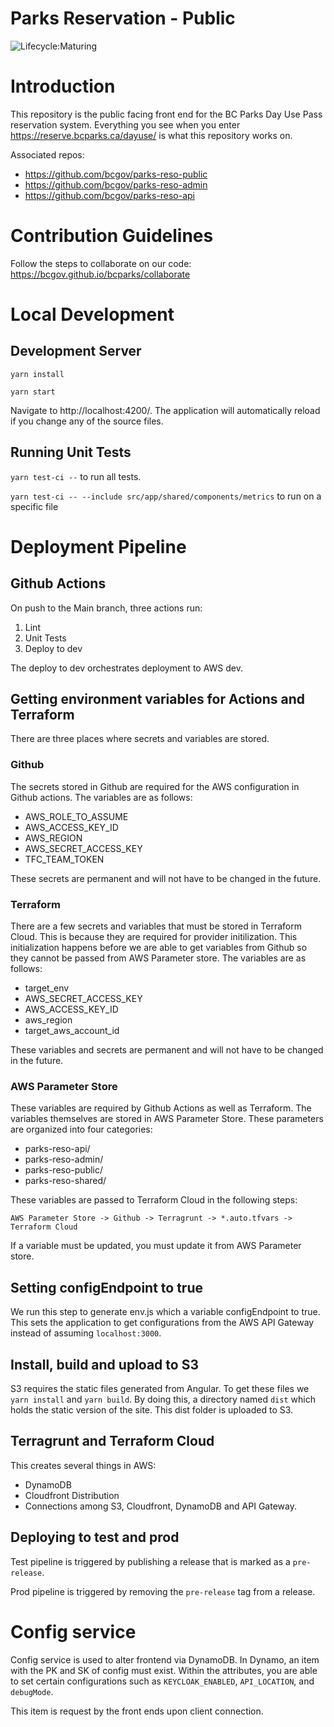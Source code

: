 # Parks Reservation - Public
![Lifecycle:Maturing](https://img.shields.io/badge/Lifecycle-Maturing-007EC6)

# Introduction

This repository is the public facing front end for the BC Parks Day Use Pass reservation system. Everything you see when you enter https://reserve.bcparks.ca/dayuse/ is what this repository works on.

Associated repos:
* https://github.com/bcgov/parks-reso-public
* https://github.com/bcgov/parks-reso-admin
* https://github.com/bcgov/parks-reso-api


# Contribution Guidelines

Follow the steps to collaborate on our code: https://bcgov.github.io/bcparks/collaborate

# Local Development 

## Development Server

```yarn install```

```yarn start```

Navigate to http://localhost:4200/. The application will automatically reload if you change any of the source files.

## Running Unit Tests

```yarn test-ci --```  to run all tests. 
 
```yarn test-ci -- --include src/app/shared/components/metrics``` to run on a specific file

# Deployment Pipeline

## Github Actions

On push to the Main branch, three actions run:

1. Lint
2. Unit Tests
3. Deploy to dev

The deploy to dev orchestrates deployment to AWS dev.

## Getting environment variables for Actions and Terraform

There are three places where secrets and variables are stored.

### Github

The secrets stored in Github are required for the AWS configuration in Github actions. The variables are as follows:

* AWS_ROLE_TO_ASSUME
* AWS_ACCESS_KEY_ID
* AWS_REGION
* AWS_SECRET_ACCESS_KEY
* TFC_TEAM_TOKEN

These secrets are permanent and will not have to be changed in the future. 

### Terraform

There are a few secrets and variables that must be stored in Terraform Cloud. This is because they are required for provider initilization. This initialization happens before we are able to get variables from Github so they cannot be passed from AWS Parameter store. The variables are as follows:

* target_env
* AWS_SECRET_ACCESS_KEY
* AWS_ACCESS_KEY_ID
* aws_region
* target_aws_account_id

These variables and secrets are permanent and will not have to be changed in the future.

### AWS Parameter Store

These variables are required by Github Actions as well as Terraform. The variables themselves are stored in AWS Parameter Store. These parameters are organized into four categories:

* parks-reso-api/
* parks-reso-admin/
* parks-reso-public/
* parks-reso-shared/

These variables are passed to Terraform Cloud in the following steps:

```
AWS Parameter Store -> Github -> Terragrunt -> *.auto.tfvars -> Terraform Cloud
```

If a variable must be updated, you must update it from AWS Parameter store.

## Setting configEndpoint to true

We run this step to generate env.js which a variable configEndpoint to true. This sets the application to get configurations from the AWS API Gateway instead of assuming ```localhost:3000```.

## Install, build and upload to S3

S3 requires the static files generated from Angular. To get these files we ```yarn install``` and ```yarn build```. By doing this, a directory named ```dist``` which holds the static version of the site. This dist folder is uploaded to S3.

## Terragrunt and Terraform Cloud

This creates several things in AWS:

* DynamoDB
* Cloudfront Distribution
* Connections among S3, Cloudfront, DynamoDB and API Gateway.

## Deploying to test and prod

Test pipeline is triggered by publishing a release that is marked as a ```pre-release```.

Prod pipeline is triggered by removing the ```pre-release``` tag from a release.

# Config service

Config service is used to alter frontend via DynamoDB. In Dynamo, an item with the PK and SK of config must exist. Within the attributes, you are able to set certain configurations such as ```KEYCLOAK_ENABLED```, ```API_LOCATION```, and ```debugMode```.

This item is request by the front ends upon client connection.
